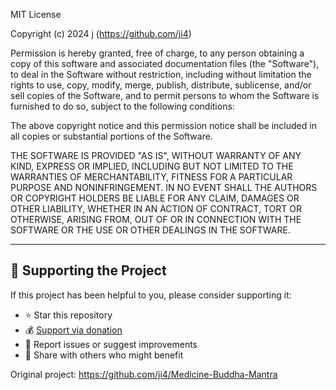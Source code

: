 MIT License

Copyright (c) 2024 j (https://github.com/ji4)

Permission is hereby granted, free of charge, to any person obtaining a copy
of this software and associated documentation files (the "Software"), to deal
in the Software without restriction, including without limitation the rights
to use, copy, modify, merge, publish, distribute, sublicense, and/or sell
copies of the Software, and to permit persons to whom the Software is
furnished to do so, subject to the following conditions:

The above copyright notice and this permission notice shall be included in all
copies or substantial portions of the Software.

THE SOFTWARE IS PROVIDED "AS IS", WITHOUT WARRANTY OF ANY KIND, EXPRESS OR
IMPLIED, INCLUDING BUT NOT LIMITED TO THE WARRANTIES OF MERCHANTABILITY,
FITNESS FOR A PARTICULAR PURPOSE AND NONINFRINGEMENT. IN NO EVENT SHALL THE
AUTHORS OR COPYRIGHT HOLDERS BE LIABLE FOR ANY CLAIM, DAMAGES OR OTHER
LIABILITY, WHETHER IN AN ACTION OF CONTRACT, TORT OR OTHERWISE, ARISING FROM,
OUT OF OR IN CONNECTION WITH THE SOFTWARE OR THE USE OR OTHER DEALINGS IN THE
SOFTWARE.

---

## 🙏 Supporting the Project

If this project has been helpful to you, please consider supporting it:

- ⭐ Star this repository
- 💰 [Support via donation](https://portaly.cc/mantra/support)
- 🐛 Report issues or suggest improvements
- 🔄 Share with others who might benefit

Original project: https://github.com/ji4/Medicine-Buddha-Mantra